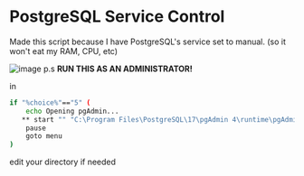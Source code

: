 # PostgreSQL Service Control

Made this script because I have PostgreSQL's service set to manual.
(so it won't eat my RAM, CPU, etc)

![image](https://github.com/user-attachments/assets/9d1442be-1790-43c5-9587-b789bb293c32)
p.s **RUN THIS AS AN ADMINISTRATOR!**

in
```bash
if "%choice%"=="5" (
    echo Opening pgAdmin...
   ** start "" "C:\Program Files\PostgreSQL\17\pgAdmin 4\runtime\pgAdmin4.exe" **
    pause
    goto menu
)
```
edit your directory if needed

